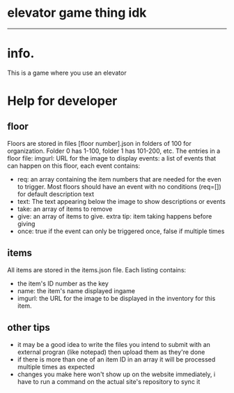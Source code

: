 # elevator game thing idk
---
# info.
This is a game where you use an elevator
# Help for developer
## floor
Floors are stored in files \[floor number\].json in folders of 100 for organization. Folder 0 has 1-100, folder 1 has 101-200, etc. 
The entries in a floor file:
imgurl: URL for the image to display
events: a list of events that can happen on this floor, each event contains:
- req: an array containing the item numbers that are needed for the even to trigger. Most floors should have an event with no conditions (req=\[\]) for default description text
- text: The text appearing below the image to show descriptions or events
- take: an array of items to remove
- give: an array of items to give. extra tip: item taking happens before giving
- once: true if the event can only be triggered once, false if multiple times
## items
All items are stored in the items.json file. Each listing contains:
- the item's ID number as the key
- name: the item's name displayed ingame
- imgurl: the URL for the image to be displayed in the inventory for this item.
## other tips
- it may be a good idea to write the files you intend to submit with an external progran (like notepad) then upload them as they're done
- if there is more than one of an item ID in an array it will be processed multiple times as expected
- changes you make here won't show up on the website immediately, i have to run a command on the actual site's repository to sync it
